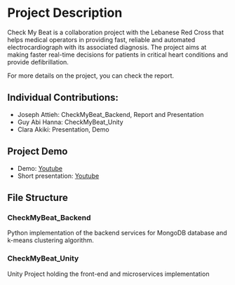 # Project Description

Check My Beat is a collaboration project with the Lebanese Red Cross that helps medical operators in providing fast,
reliable and automated electrocardiograph with its associated diagnosis.
The project aims at making faster real-time decisions for patients in critical heart conditions and provide defibrillation. 

For more details on the project, you can check the report.

## Individual Contributions:
- Joseph Attieh: CheckMyBeat_Backend, Report and Presentation
- Guy Abi Hanna: CheckMyBeat_Unity
- Clara Akiki: Presentation, Demo

## Project Demo

* Demo: [Youtube](https://www.youtube.com/watch?v=r3BZmdGSI4o) 
* Short presentation: [Youtube](https://youtu.be/nobhzWO_WFI)

## File Structure

### CheckMyBeat_Backend
Python implementation of the backend services for MongoDB database and k-means clustering algorithm.

### CheckMyBeat_Unity
Unity Project holding the front-end and microservices implementation


